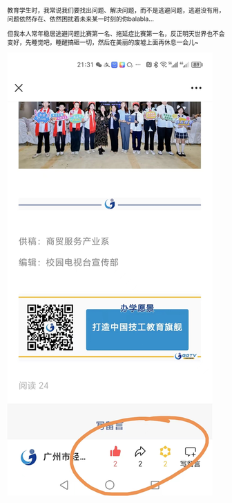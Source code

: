 教育学生时，我常说我们要找出问题、解决问题，而不是逃避问题，逃避没有用，问题依然存在、依然困扰着未来某一时刻的你balabla...

但我本人常年稳居逃避问题比赛第一名、拖延症比赛第一名，反正明天世界也不会变好，先睡觉吧，睡醒搞砸一切，然后在美丽的废墟上面再休息一会儿~

![](img/20240612/1.jpg)
